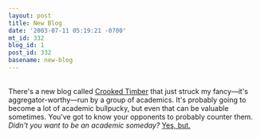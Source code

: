 ```yaml
---
layout: post
title: New Blog
date: '2003-07-11 05:19:21 -0700'
mt_id: 332
blog_id: 1
post_id: 332
basename: new-blog
---
```

<br />There's a new blog called <a href="http://www.crookedtimber.org/">Crooked Timber</a> that just struck my fancy&#x2014;it's aggregator-worthy&#x2014;run by a group of academics. It's probably going to become a lot of academic bullpucky, but even that can be valuable sometimes. You've got to know your opponents to probably counter them. <em>Didn't you want to be an academic someday?</em> <a href="2003_07_06_diamonds.cfm#105768089923259042">Yes, but.</a><br /><br /><br />
